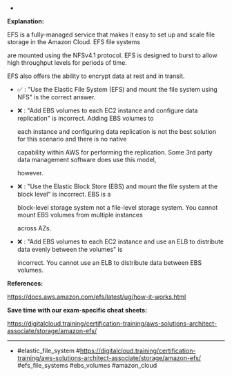 *

**Explanation:**

EFS is a fully-managed service that makes it easy to set up and scale file storage in the Amazon Cloud. EFS file systems

are mounted using the NFSv4.1 protocol. EFS is designed to burst to allow high throughput levels for periods of time.

EFS also offers the ability to encrypt data at rest and in transit.

* ✅ :  "Use the Elastic File System (EFS) and mount the file system using NFS" is the correct answer.

* ❌ :  "Add EBS volumes to each EC2 instance and configure data replication" is incorrect. Adding EBS volumes to

  each instance and configuring data replication is not the best solution for this scenario and there is no native

  capability within AWS for performing the replication. Some 3rd party data management software does use this model,

  however.

* ❌ :  "Use the Elastic Block Store (EBS) and mount the file system at the block level" is incorrect. EBS is a

  block-level storage system not a file-level storage system. You cannot mount EBS volumes from multiple instances

  across AZs.

* ❌ :  "Add EBS volumes to each EC2 instance and use an ELB to distribute data evenly between the volumes" is

  incorrect. You cannot use an ELB to distribute data between EBS volumes.

**References:**

<https://docs.aws.amazon.com/efs/latest/ug/how-it-works.html>

**Save time with our exam-specific cheat sheets:**

<https://digitalcloud.training/certification-training/aws-solutions-architect-associate/storage/amazon-efs/>

----
* #elastic_file_system #<https://digitalcloud.training/certification-training/aws-solutions-architect-associate/storage/amazon-efs/> #efs_file_systems #ebs_volumes #amazon_cloud
